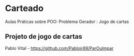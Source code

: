 # Carteado
Aulas Práticas sobre POO: Problema Gerador : Jogo de cartas

## Projeto de jogo de cartas


Pablo Vital - https://github.com/Pablojr89/ParOuImpar
